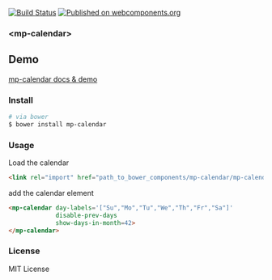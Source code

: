 [![Build Status](https://travis-ci.org/mpachnis/mp-calendar.svg?branch=master)](https://travis-ci.org/mpachnis/mp-calendar) [![Published on webcomponents.org](https://img.shields.io/badge/webcomponents.org-published-blue.svg)](https://www.webcomponents.org/element/mpachnis/mp-calendar)


### &lt;mp-calendar&gt;


## Demo

[mp-calendar docs & demo](http://minas.pachnis.com/projects/mp-calendar/bower_components/mp-calendar/)


### Install

```bash
# via bower
$ bower install mp-calendar
```

### Usage

Load the calendar

```html
<link rel="import" href="path_to_bower_components/mp-calendar/mp-calendar.html" />
```

<!--
```
<custom-element-demo>
    <template>
        <link rel="import" href="mp-calendar.html">
        <next-code-block></next-code-block>
    </template>
</custom-element-demo>
```
-->

add the calendar element

```html
<mp-calendar day-labels='["Su","Mo","Tu","We","Th","Fr","Sa"]'
             disable-prev-days
             show-days-in-month=42>
</mp-calendar>

```

### License

MIT License
